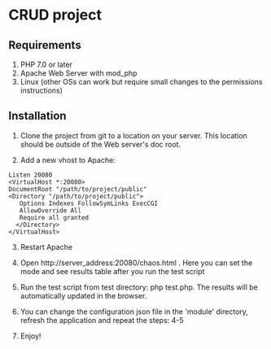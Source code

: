 # CRUD project

## Requirements

1. PHP 7.0 or later
2. Apache Web Server with mod_php
3. Linux (other OSs can work but require small changes to the permissions instructions)

## Installation

1. Clone the project from git to a location on your server.  This location should be outside of the Web server's doc root.

2. Add a new vhost to Apache:
```
Listen 20080
<VirtualHost *:20080>
DocumentRoot "/path/to/project/public"
<Directory "/path/to/project/public">
   Options Indexes FollowSymLinks ExecCGI
   AllowOverride All
   Require all granted
  </Directory>
</VirtualHost>
 ```  
3. Restart Apache

4. Open http://server_address:20080/chaos.html . Here you can set the mode and see results table after you run the test script

5. Run the test script from test directory: php test.php. The results will be automatically updated in the browser.

6. You can change the configuration json file in the 'module' directory, refresh the application and repeat the steps: 4-5

7. Enjoy!
